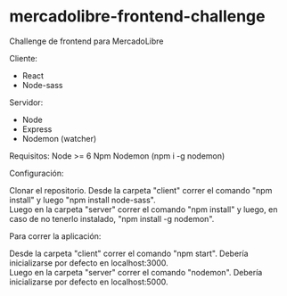 # mercadolibre-frontend-challenge
Challenge de frontend para MercadoLibre

Cliente:

- React
- Node-sass

Servidor:

- Node
- Express
- Nodemon (watcher)

Requisitos:
Node >= 6
Npm
Nodemon (npm i -g nodemon)

Configuración:

Clonar el repositorio.
Desde la carpeta "client" correr el comando "npm install" y luego "npm install node-sass".<br/>
Luego en la carpeta "server" correr el comando "npm install" y luego, en caso de no tenerlo instalado, "npm install -g nodemon".

Para correr la aplicación:

Desde la carpeta "client" correr el comando "npm start". Debería inicializarse por defecto en localhost:3000.<br/>
Luego en la carpeta "server" correr el comando "nodemon". Debería inicializarse por defecto en localhost:5000.
